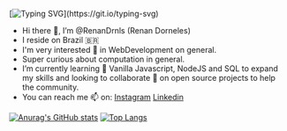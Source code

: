 [![Typing SVG](https://readme-typing-svg.herokuapp.com/?lines=Hello+World!)](https://git.io/typing-svg)

- Hi there 👋, I’m @RenanDrnls (Renan Dorneles)
- I reside on Brazil 🇧🇷
- I'm very interested 👀 in WebDevelopment on general.
- Super curious about computation in general.
- I’m currently learning 🌱 Vanilla Javascript, NodeJS and SQL to expand my skills and 
looking to collaborate 💞️ on open source projects to help the community.
- You can reach me 📫 on:
[Instagram](https://www.instagram.com/renan_dorneles.jpg/)
[Linkedin](https://www.linkedin.com/in/renan-dorneles-schuquel-76810a179/)

[![Anurag's GitHub stats](https://github-readme-stats.vercel.app/api?username=RenanDrnls&show_icons=true&theme=tokyonight)](https://github.com/anuraghazra/github-readme-stats) [![Top Langs](https://github-readme-stats.vercel.app/api/top-langs/?username=RenanDrnls&exclude_repo=to-do-list,own-site-demo&theme=tokyonight)](https://github.com/anuraghazra/github-readme-stats)
